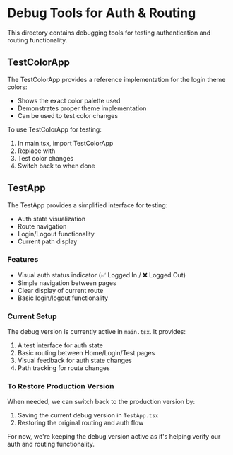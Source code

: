 # Debug Tools for Auth & Routing

This directory contains debugging tools for testing authentication and routing functionality.

## TestColorApp

The TestColorApp provides a reference implementation for the login theme colors:
- Shows the exact color palette used
- Demonstrates proper theme implementation
- Can be used to test color changes

To use TestColorApp for testing:
1. In main.tsx, import TestColorApp
2. Replace <App /> with <TestColorApp />
3. Test color changes
4. Switch back to <App /> when done

## TestApp

The TestApp provides a simplified interface for testing:
- Auth state visualization
- Route navigation
- Login/Logout functionality
- Current path display

### Features
- Visual auth status indicator (✅ Logged In / ❌ Logged Out)
- Simple navigation between pages
- Clear display of current route
- Basic login/logout functionality

### Current Setup
The debug version is currently active in `main.tsx`. It provides:
1. A test interface for auth state
2. Basic routing between Home/Login/Test pages
3. Visual feedback for auth state changes
4. Path tracking for route changes

### To Restore Production Version
When needed, we can switch back to the production version by:
1. Saving the current debug version in `TestApp.tsx`
2. Restoring the original routing and auth flow

For now, we're keeping the debug version active as it's helping verify our auth and routing functionality. 